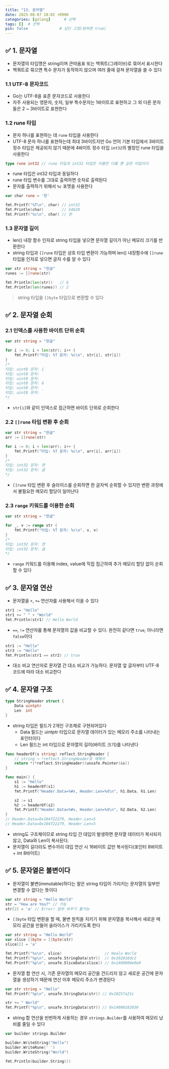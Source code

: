 ```yaml
---
title: "13. 문자열"
date: 2025-08-07 18:02 +0900
categories: [golang]      # 선택
tags: []  # 선택
pin: false              # 상단 고정(원하면 true)
---
```

## ✅ 1. 문자열
- 문자열의 타입명은 string이며 큰따옴표 또는 백쿼트(그레이브)로 묶어서 표시한다
- 백쿼트로 묶으면 특수 문자가 동작하지 않으며 여러 줄에 걸쳐 문자열을 쓸 수 있다

### 1.1 UTF-8 문자코드
- Go는 UTF-8을 표준 문자코드로 사용한다
- 자주 사용되는 영문자, 숫자, 일부 특수문자는 1바이트로 표현하고 그 외 다른 문자들은 2 ~ 3바이트로 표현한다

### 1.2 rune 타입
- 문자 하나를 표현하는 데 `rune` 타입을 사용한다
- UTF-8 문자 하나를 표현하는데 최대 3바이트지만 Go 언어 기본 타입에서 3바이트 정수 타입은 제공되지 않기 때문에 4바이트 정수 타입 `int32`의 별칭인 rune 타입을 사용한다

```go
type rune int32 // rune 타입과 int32 타입은 이름만 다를 뿐 같은 타입이다
```

- rune 타입은 int32 타입과 동일하다
- rune 타입 변수를 그대로 출력하면 숫자로 출력된다
- 문자를 출력하기 위해서 `%c` 포맷을 사용한다

```go
var char rune = '한'

fmt.Printf("%T\n", char) // int32
fmt.Println(char)        // 54620
fmt.Printf("%c\n", char) // 한
```

### 1.3 문자열 길이
- len() 내장 함수 인자로 string 타입을 넣으면 문자열 길이가 아닌 메모리 크기를 반환한다
- string 타입과 `[]rune` 타입은 상호 타입 변환이 가능하며 len() 내장함수에 `[]rune` 타입을 인자로 넣으면 글자 수를 알 수 있다

```go
var str string = "한글"
runes := []rune(str)

fmt.Println(len(str))   // 6
fmt.Println(len(runes)) // 2
```

>string 타입을 `[]byte` 타입으로 변환할 수 있다


## ✅ 2. 문자열 순회
### 2.1 인덱스를 사용한 바이트 단위 순회

```go
var str string = "한글"

for i := 0; i < len(str); i++ {
	fmt.Printf("타입: %T 문자: %c\n", str[i], str[i])
}
/*
타입: uint8 문자: í
타입: uint8 문자: 
타입: uint8 문자: 
타입: uint8 문자: ê
타입: uint8 문자: ¸
타입: uint8 문자: 
*/
```

- `str[i]`와 같이 인덱스로 접근하면 바이트 단위로 순회한다

### 2.2 `[]rune` 타입 변환 후 순회

```go
var str string = "한글"
arr := []rune(str)

for i := 0; i < len(arr); i++ {
	fmt.Printf("타입: %T 문자: %c\n", arr[i], arr[i])
}
/*
타입: int32 문자: 한
타입: int32 문자: 글
*/
```

- `[]rune` 타입 변환 후 슬라이스를 순회하면 한 글자씩 순회할 수 있지만 변환 과정에서 불필요한 메모리 할당이 일어난다

### 2.3 `range` 키워드를 이용한 순회

```go
var str string = "한글"

for _, v := range str {
	fmt.Printf("타입: %T 문자: %c\n", v, v)
}
/*
타입: int32 문자: 한
타입: int32 문자: 글
*/
```

- `range` 키워드를 이용해 index, value에 직접 접근하여 추가 메모리 할당 없이 순회할 수 있다

## ✅ 3. 문자열 연산
- 문자열을 `+`, `+=` 연산자를 사용해서 이을 수 있다

```go
str1 := "Hello"
str1 += " " + "World"
fmt.Println(str1) // Hello World
```

- `==`, `!=` 연산자를 통해 문자열의 값을 비교할 수 있다. 완전히 같다면 `true`, 아니라면 `false`이다

```go
str1 := "Hello"
str3 := "Hello"
fmt.Println(str1 == str2) // true
```

- 대소 비교 연산자로 문자열 간 대소 비교가 가능하다. 문자열 앞 글자부터 UTF-8 코드에 따라 대소 비교한다

## ✅ 4. 문자열 구조

```go
type StringHeader struct {
	Data uintptr
	Len  int
}
```

- string 타입은 필드가 2개인 구조체로 구현되어있다
	- Data 필드는 uintptr 타입으로 문자열 데이터가 있는 메모리 주소를 나타내는 포인터이다
	- Len 필드는 int 타입으로 문자열의 길이(바이트 크기)를 나타낸다

```go
func headerOf(s string) reflect.StringHeader {
	// string → *reflect.StringHeader로 재해석
	return *(*reflect.StringHeader)(unsafe.Pointer(&s))
}

func main() {
	s1 := "Hello"
	h1 := headerOf(s1)
	fmt.Printf("Header.Data=%#x, Header.Len=%d\n", h1.Data, h1.Len)

	s2 := s1
	h2 := headerOf(s2)
	fmt.Printf("Header.Data=%#x, Header.Len=%d\n", h2.Data, h2.Len)
}
// Header.Data=0x104f22279, Header.Len=5
// Header.Data=0x104f22279, Header.Len=5
```

- string도 구조체이므로 string 타입 간 대입이 발생하면 문자열 데이터가 복사되지 않고, Data와 Len이 복사된다.
- 문자열이 길더라도 변수끼리 대입 연산 시 16바이트 값만 복사된다(포인터 8바이트 + int 8바이트)

## ✅ 5. 문자열은 불변이다
- 문자열이 불변(immutable)하다는 말은 string 타입이 가리키는 문자열의 일부만 변경할 수 없다는 뜻이다
  
```go
var str string = "Hello World"
str = "How are You?" // 가능
str[2] = 'a' // Error! 일부 바꾸기 불가능
```

- `[]byte` 타입 변환을 할 때, 불변 원칙을 지키기 위해 문자열을 복사해서 새로운 메모리 공간을 만들어 슬라이스가 가리키도록 한다

```go
var str string = "Hello World"
var slice []byte = []byte(str)
slice[2] = 'a'

fmt.Printf("%s\n", slice)                   // Healo World
fmt.Printf("%p\n", unsafe.StringData(str))  // 0x102816dc2
fmt.Printf("%p\n", unsafe.SliceData(slice)) // 0x1400000e0e0
```

- 문자열 합 연산 시, 기존 문자열의 메모리 공간을 건드리지 않고 새로운 공간에 문자열을 생성하기 때문에 연산 이후 메모리 주소가 변경된다

```go
var str string = "Hello"
fmt.Printf("%p\n", unsafe.StringData(str)) // 0x10257a21c

str += " World"
fmt.Printf("%p\n", unsafe.StringData(str)) // 0x14000102030
```

- string 합 연산을 빈번하게 사용하는 경우 `strings.Builder`를 사용하여 메모리 낭비를 줄일 수 있다

```go
var builder strings.Builder

builder.WriteString("Hello")
builder.WriteRune(' ')
builder.WriteString("World")

fmt.Println(builder.String())
```
